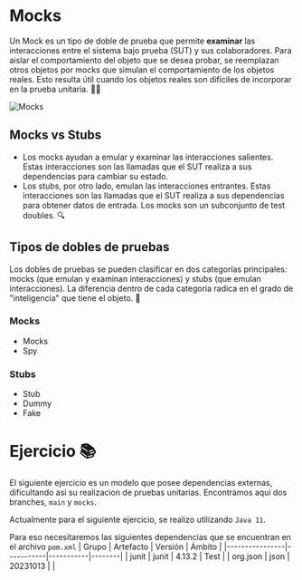 # Mocks

Un Mock es un tipo de doble de prueba que permite **examinar** las interacciones entre el sistema bajo prueba (SUT) y sus colaboradores. Para aislar el comportamiento del objeto que se desea probar, se reemplazan otros objetos por mocks que simulan el comportamiento de los objetos reales. Esto resulta útil cuando los objetos reales son difíciles de incorporar en la prueba unitaria. 🕵️‍♂️

![Mocks](https://github.com/alejovillores/clase-junit-mocks/assets/56161645/246f5812-2801-4dd2-a72c-04ed5958dded)

## Mocks vs Stubs

- Los mocks ayudan a emular y examinar las interacciones salientes. Estas interacciones son las llamadas que el SUT realiza a sus dependencias para cambiar su estado.
- Los stubs, por otro lado, emulan las interacciones entrantes. Estas interacciones son las llamadas que el SUT realiza a sus dependencias para obtener datos de entrada. Los mocks son un subconjunto de test doubles. 🔍

## Tipos de dobles de pruebas

Los dobles de pruebas se pueden clasificar en dos categorías principales: mocks (que emulan y examinan interacciones) y stubs (que emulan interacciones). La diferencia dentro de cada categoría radica en el grado de "inteligencia" que tiene el objeto. 🧠

### Mocks
- Mocks
- Spy

### Stubs
- Stub
- Dummy
- Fake

# Ejercicio 📚

El siguiente ejercicio es un modelo que posee dependencias externas, dificultando asi su realizacion de pruebas unitarias. Encontramos aqui dos branches, `main` y `mocks`.

Actualmente para el siguiente ejercicio, se realizo utilizando `Java 11`.

Para eso necesitaremos las siguientes dependencias que se encuentran en el archivo `pom.xml`
| Grupo          | Artefacto | Versión   | Ámbito |
|----------------|-----------|-----------|--------|
| junit          | junit     | 4.13.2    | Test   |
| org.json       | json      | 20231013  |        |
